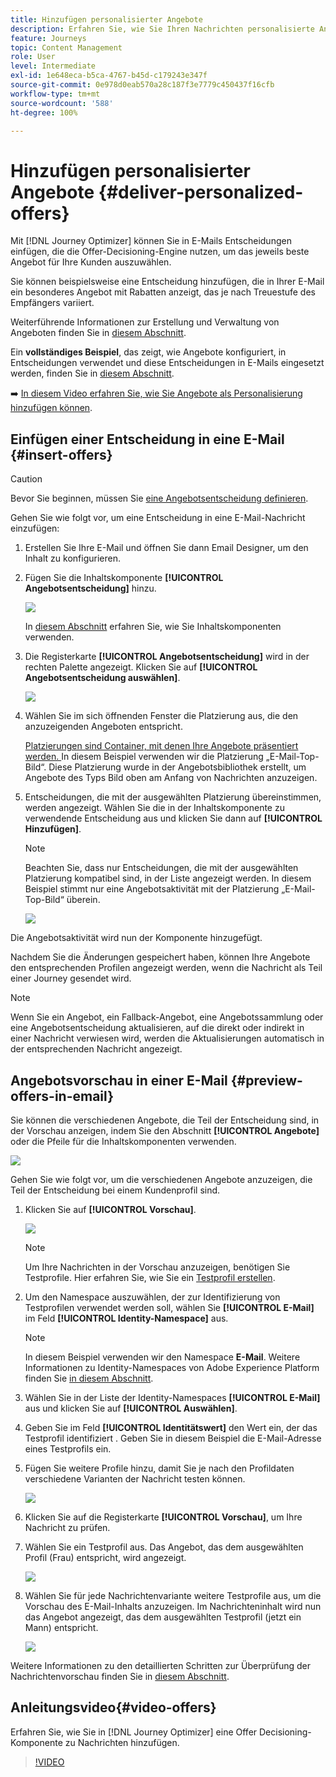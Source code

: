```yaml
---
title: Hinzufügen personalisierter Angebote
description: Erfahren Sie, wie Sie Ihren Nachrichten personalisierte Angebote hinzufügen
feature: Journeys
topic: Content Management
role: User
level: Intermediate
exl-id: 1e648eca-b5ca-4767-b45d-c179243e347f
source-git-commit: 0e978d0eab570a28c187f3e7779c450437f16cfb
workflow-type: tm+mt
source-wordcount: '588'
ht-degree: 100%

---
```


# Hinzufügen personalisierter Angebote {#deliver-personalized-offers}

Mit [!DNL Journey Optimizer] können Sie in E-Mails Entscheidungen einfügen, die die Offer-Decisioning-Engine nutzen, um das jeweils beste Angebot für Ihre Kunden auszuwählen.

Sie können beispielsweise eine Entscheidung hinzufügen, die in Ihrer E-Mail ein besonderes Angebot mit Rabatten anzeigt, das je nach Treuestufe des Empfängers variiert.

Weiterführende Informationen zur Erstellung und Verwaltung von Angeboten finden Sie in [diesem Abschnitt](../offers/get-started/starting-offer-decisioning.md).

Ein **vollständiges Beispiel**, das zeigt, wie Angebote konfiguriert, in Entscheidungen verwendet und diese Entscheidungen in E-Mails eingesetzt werden, finden Sie in [diesem Abschnitt](../offers/offers-e2e.md#insert-decision-in-email).

➡️ [In diesem Video erfahren Sie, wie Sie Angebote als Personalisierung hinzufügen können](#video-offers).

## Einfügen einer Entscheidung in eine E-Mail {#insert-offers}

>[!CAUTION]
>
>Bevor Sie beginnen, müssen Sie [eine Angebotsentscheidung definieren](../offers/offer-activities/create-offer-activities.md).

Gehen Sie wie folgt vor, um eine Entscheidung in eine E-Mail-Nachricht einzufügen:

1. Erstellen Sie Ihre E-Mail und öffnen Sie dann Email Designer, um den Inhalt zu konfigurieren.

1. Fügen Sie die Inhaltskomponente **[!UICONTROL Angebotsentscheidung]** hinzu.

   ![](assets/deliver-offer-component.png)

   In [diesem Abschnitt](content-components.md) erfahren Sie, wie Sie Inhaltskomponenten verwenden.

1. Die Registerkarte **[!UICONTROL Angebotsentscheidung]** wird in der rechten Palette angezeigt. Klicken Sie auf **[!UICONTROL Angebotsentscheidung auswählen]**.

   ![](assets/deliver-offer-tab.png)

1. Wählen Sie im sich öffnenden Fenster die Platzierung aus, die den anzuzeigenden Angeboten entspricht.

   [Platzierungen sind Container, mit denen Ihre Angebote präsentiert werden. ](../offers/offer-library/creating-placements.md) In diesem Beispiel verwenden wir die Platzierung „E-Mail-Top-Bild“. Diese Platzierung wurde in der Angebotsbibliothek erstellt, um Angebote des Typs Bild oben am Anfang von Nachrichten anzuzeigen.

1. Entscheidungen, die mit der ausgewählten Platzierung übereinstimmen, werden angezeigt. Wählen Sie die in der Inhaltskomponente zu verwendende Entscheidung aus und klicken Sie dann auf **[!UICONTROL Hinzufügen]**.

   >[!NOTE]
   >
   >Beachten Sie, dass nur Entscheidungen, die mit der ausgewählten Platzierung kompatibel sind, in der Liste angezeigt werden. In diesem Beispiel stimmt nur eine Angebotsaktivität mit der Platzierung „E-Mail-Top-Bild“ überein.

   ![](assets/deliver-offer-placement.png)

Die Angebotsaktivität wird nun der Komponente hinzugefügt.

Nachdem Sie die Änderungen gespeichert haben, können Ihre Angebote den entsprechenden Profilen angezeigt werden, wenn die Nachricht als Teil einer Journey gesendet wird.

>[!NOTE]
>
>Wenn Sie ein Angebot, ein Fallback-Angebot, eine Angebotssammlung oder eine Angebotsentscheidung aktualisieren, auf die direkt oder indirekt in einer Nachricht verwiesen wird, werden die Aktualisierungen automatisch in der entsprechenden Nachricht angezeigt.

## Angebotsvorschau in einer E-Mail {#preview-offers-in-email}

Sie können die verschiedenen Angebote, die Teil der Entscheidung sind, in der Vorschau anzeigen, indem Sie den Abschnitt **[!UICONTROL Angebote]** oder die Pfeile für die Inhaltskomponenten verwenden.

![](assets/deliver-offer-preview.png)

Gehen Sie wie folgt vor, um die verschiedenen Angebote anzuzeigen, die Teil der Entscheidung bei einem Kundenprofil sind.

1. Klicken Sie auf **[!UICONTROL Vorschau]**.

   ![](assets/deliver-offer-preview-button.png)

   >[!NOTE]
   >
   >Um Ihre Nachrichten in der Vorschau anzuzeigen, benötigen Sie Testprofile. Hier erfahren Sie, wie Sie ein [Testprofil erstellen](../segment/creating-test-profiles.md).

1. Um den Namespace auszuwählen, der zur Identifizierung von Testprofilen verwendet werden soll, wählen Sie **[!UICONTROL E-Mail]** im Feld **[!UICONTROL Identity-Namespace]** aus.

   >[!NOTE]
   >
   >In diesem Beispiel verwenden wir den Namespace **E-Mail**. Weitere Informationen zu Identity-Namespaces von Adobe Experience Platform finden Sie [in diesem Abschnitt](../segment/get-started-identity.md).

1. Wählen Sie in der Liste der Identity-Namespaces **[!UICONTROL E-Mail]** aus und klicken Sie auf **[!UICONTROL Auswählen]**.

1. Geben Sie im Feld **[!UICONTROL Identitätswert]** den Wert ein, der das Testprofil identifiziert . Geben Sie in diesem Beispiel die E-Mail-Adresse eines Testprofils ein.

   <!--For example enter smith@adobe.com and click the **[!UICONTROL Add profile]** button.-->

1. Fügen Sie weitere Profile hinzu, damit Sie je nach den Profildaten verschiedene Varianten der Nachricht testen können.

   ![](assets/deliver-offer-test-profiles.png)

1. Klicken Sie auf die Registerkarte **[!UICONTROL Vorschau]**, um Ihre Nachricht zu prüfen.

1. Wählen Sie ein Testprofil aus. Das Angebot, das dem ausgewählten Profil (Frau) entspricht, wird angezeigt.

   ![](assets/deliver-offer-test-profile-female-preview.png)

1. Wählen Sie für jede Nachrichtenvariante weitere Testprofile aus, um die Vorschau des E-Mail-Inhalts anzuzeigen. Im Nachrichteninhalt wird nun das Angebot angezeigt, das dem ausgewählten Testprofil (jetzt ein Mann) entspricht.

   ![](assets/deliver-offer-test-profile-male-preview.png)

Weitere Informationen zu den detaillierten Schritten zur Überprüfung der Nachrichtenvorschau finden Sie in [diesem Abschnitt](#preview-your-messages).

## Anleitungsvideo{#video-offers}

Erfahren Sie, wie Sie in [!DNL Journey Optimizer] eine Offer Decisioning-Komponente zu Nachrichten hinzufügen.

>[!VIDEO](https://video.tv.adobe.com/v/334088?quality=12)

